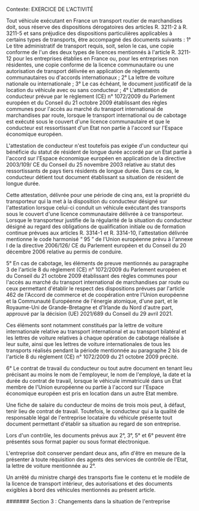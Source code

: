 Contexte: EXERCICE DE L'ACTIVITÉ

Tout véhicule exécutant en France un transport routier de marchandises doit, sous réserve des dispositions dérogatoires des articles R. 3211-2 à R. 3211-5 et sans préjudice des dispositions particulières applicables à certains types de transports, être accompagné des documents suivants : 1° Le titre administratif de transport requis, soit, selon le cas, une copie conforme de l'un des deux types de licences mentionnés à l'article R. 3211-12 pour les entreprises établies en France ou, pour les entreprises non résidentes, une copie conforme de la licence communautaire ou une autorisation de transport délivrée en application de règlements communautaires ou d'accords internationaux ; 2° La lettre de voiture nationale ou internationale ; 3° Le cas échéant, le document justificatif de la location du véhicule avec ou sans conducteur ; 4° L'attestation de conducteur prévue par le règlement (CE) n° 1072/2009 du Parlement européen et du Conseil du 21 octobre 2009 établissant des règles communes pour l'accès au marché du transport international de marchandises par route, lorsque le transport international ou de cabotage est exécuté sous le couvert d'une licence communautaire et que le conducteur est ressortissant d'un Etat non partie à l'accord sur l'Espace économique européen.

L'attestation de conducteur n'est toutefois pas exigée d'un conducteur qui bénéficie du statut de résident de longue durée accordé par un Etat partie à l'accord sur l'Espace économique européen en application de la directive 2003/109/ CE du Conseil du 25 novembre 2003 relative au statut des ressortissants de pays tiers résidents de longue durée. Dans ce cas, le conducteur détient tout document établissant sa situation de résident de longue durée.

Cette attestation, délivrée pour une période de cinq ans, est la propriété du transporteur qui la met à la disposition du conducteur désigné sur l'attestation lorsque celui-ci conduit un véhicule exécutant des transports sous le couvert d'une licence communautaire délivrée à ce transporteur. Lorsque le transporteur justifie de la régularité de la situation du conducteur désigné au regard des obligations de qualification initiale ou de formation continue prévues aux articles R. 3314-1 et R. 3314-10, l'attestation délivrée mentionne le code harmonisé “ 95 ” de l'Union européenne prévu à l'annexe I de la directive 2006/126/ CE du Parlement européen et du Conseil du 20 décembre 2006 relative au permis de conduire.

5° En cas de cabotage, les éléments de preuve mentionnés au paragraphe 3 de l'article 8 du règlement (CE) n° 1072/2009 du Parlement européen et du Conseil du 21 octobre 2009 établissant des règles communes pour l'accès au marché du transport international de marchandises par route ou ceux permettant d'établir le respect des dispositions prévues par l'article 462 de l'Accord de commerce et de coopération entre l'Union européenne et la Communauté Européenne de l'énergie atomique, d'une part, et le Royaume-Uni de Grande-Bretagne et d'Irlande du Nord d'autre part, approuvé par la décision (UE) 2021/689 du Conseil du 29 avril 2021.

Ces éléments sont notamment constitués par la lettre de voiture internationale relative au transport international et au transport bilatéral et les lettres de voiture relatives à chaque opération de cabotage réalisée à leur suite, ainsi que les lettres de voiture internationales de tous les transports réalisés pendant la période mentionnée au paragraphe 2 bis de l'article 8 du règlement (CE) n° 1072/2009 du 21 octobre 2009 précité.

6° Le contrat de travail du conducteur ou tout autre document en tenant lieu précisant au moins le nom de l'employeur, le nom de l'employé, la date et la durée du contrat de travail, lorsque le véhicule immatriculé dans un Etat membre de l'Union européenne ou partie à l'accord sur l'Espace économique européen est pris en location dans un autre Etat membre.

Une fiche de salaire du conducteur de moins de trois mois peut, à défaut, tenir lieu de contrat de travail. Toutefois, le conducteur qui a la qualité de responsable légal de l'entreprise locataire du véhicule présente tout document permettant d'établir sa situation au regard de son entreprise.

Lors d'un contrôle, les documents prévus aux 2°, 3°, 5° et 6° peuvent être présentés sous format papier ou sous format électronique.

L'entreprise doit conserver pendant deux ans, afin d'être en mesure de la présenter à toute réquisition des agents des services de contrôle de l'Etat, la lettre de voiture mentionnée au 2°.

Un arrêté du ministre chargé des transports fixe le contenu et le modèle de la licence de transport intérieur, des autorisations et des documents exigibles à bord des véhicules mentionnés au présent article.

####### Section 3 : Changements dans la situation de l'entreprise